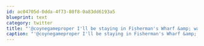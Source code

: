```yaml
---
id: ac04705d-0dda-4f73-80f8-0a83dd6193a5
blueprint: text
category: twitter
title: "'@coynegameproper I'll be staying in Fisherman's Wharf &amp; wandering around downtown."
caption: "'@coynegameproper I'll be staying in Fisherman's Wharf &amp; wandering around downtown."
---
```

